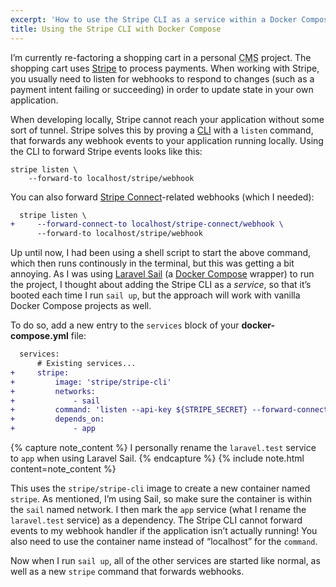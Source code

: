 ```yaml
---
excerpt: 'How to use the Stripe CLI as a service within a Docker Compose project.'
title: Using the Stripe CLI with Docker Compose
---
```

I’m currently re-factoring a shopping cart in a personal <abbr class="initialism" title="content management system">CMS</abbr> project. The shopping cart uses [Stripe][1] to process payments. When working with Stripe, you usually need to listen for webhooks to respond to changes (such as a payment intent failing or succeeding) in order to update state in your own application.

When developing locally, Stripe cannot reach your application without some sort of tunnel. Stripe solves this by proving a [CLI][2] with a `listen` command, that forwards any webhook events to your application running locally. Using the CLI to forward Stripe events looks like this:

```
stripe listen \
    --forward-to localhost/stripe/webhook
```

You can also forward [Stripe Connect][3]-related webhooks (which I needed):

```diff
  stripe listen \
+     --forward-connect-to localhost/stripe-connect/webhook \
      --forward-to localhost/stripe/webhook
```

Up until now, I had been using a shell script to start the above command, which then runs continously in the terminal, but this was getting a bit annoying. As I was using [Laravel Sail][4] (a [Docker Compose][5] wrapper) to run the project, I thought about adding the Stripe CLI as a _service_, so that it’s booted each time I run `sail up`, but the approach will work with vanilla Docker Compose projects as well.

To do so, add a new entry to the `services` block of your **docker-compose.yml** file:

```diff
  services:
      # Existing services...
+     stripe:
+         image: 'stripe/stripe-cli'
+         networks:
+             - sail
+         command: 'listen --api-key ${STRIPE_SECRET} --forward-connect-to app/stripe-connect/webhook --forward-to app/stripe/webhook --skip-update --skip-verify'
+         depends_on:
+             - app
```

{% capture note_content %}
I personally rename the `laravel.test` service to `app` when using Laravel Sail.
{% endcapture %}
{% include note.html content=note_content %}

This uses the `stripe/stripe-cli` image to create a new container named `stripe`. As mentioned, I’m using Sail, so make sure the container is within the `sail` named network. I then mark the `app` service (what I rename the `laravel.test` service) as a dependency. The Stripe CLI cannot forward events to my webhook handler if the application isn’t actually running! You also need to use the container name instead of “localhost” for the `command`.

Now when I run `sail up`, all of the other services are started like normal, as well as a new `stripe` command that forwards webhooks.

[1]: https://stripe.com
[2]: https://docs.stripe.com/stripe-cli
[3]: https://docs.stripe.com/connect
[4]: https://laravel.com/docs/sail
[5]: https://docs.docker.com/compose/
